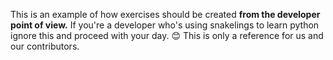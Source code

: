 This is an example of how exercises should be created **from the developer point of view.** If you're a developer who's using snakelings to learn python ignore this and proceed with your day. 😊 This is only a reference for us and our contributors.